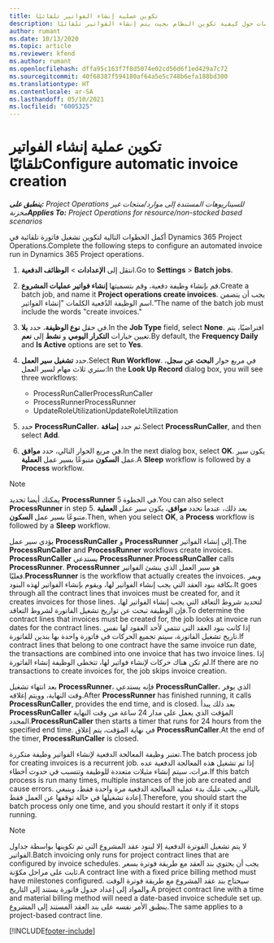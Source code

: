 ```yaml
---
title: تكوين عملية إنشاء الفواتير تلقائيًا
description: يقدم هذا الموضوع معلومات حول كيفية تكوين النظام بحيث يتم إنشاء الفواتير تلقائيًا.
author: rumant
ms.date: 10/13/2020
ms.topic: article
ms.reviewer: kfend
ms.author: rumant
ms.openlocfilehash: dffa95c163f7f8d5074e02cd56d6f1ed429a7c72
ms.sourcegitcommit: 40f68387f594180af64a5e5c748b6efa188bd300
ms.translationtype: HT
ms.contentlocale: ar-SA
ms.lasthandoff: 05/10/2021
ms.locfileid: "6005325"
---
```

# <a name="configure-automatic-invoice-creation"></a><span data-ttu-id="04c48-103">تكوين عملية إنشاء الفواتير تلقائيًا</span><span class="sxs-lookup"><span data-stu-id="04c48-103">Configure automatic invoice creation</span></span>

<span data-ttu-id="04c48-104">_**ينطبق على:** Project Operations للسيناريوهات المستندة إلى موارد/منتجات غير مخزنة‬_</span><span class="sxs-lookup"><span data-stu-id="04c48-104">_**Applies To:** Project Operations for resource/non-stocked based scenarios_</span></span>


<span data-ttu-id="04c48-105">أكمل الخطوات التالية لتكوين تشغيل فاتورة تلقائية في Dynamics 365 Project Operations.</span><span class="sxs-lookup"><span data-stu-id="04c48-105">Complete the following steps to configure an automated invoice run in Dynamics 365 Project operations.</span></span>

1. <span data-ttu-id="04c48-106">انتقل إلى **الإعدادات** > **الوظائف الدفعية**.</span><span class="sxs-lookup"><span data-stu-id="04c48-106">Go to **Settings** > **Batch jobs**.</span></span>
2. <span data-ttu-id="04c48-107">قم بإنشاء وظيفة دفعية، وقم بتسميتها **إنشاء فواتير عمليات المشروع**.</span><span class="sxs-lookup"><span data-stu-id="04c48-107">Create a batch job, and name it **Project operations create invoices**.</span></span> <span data-ttu-id="04c48-108">يجب أن يتضمن اسم الوظيفة الدُفعية الكلمات "إنشاء الفواتير."</span><span class="sxs-lookup"><span data-stu-id="04c48-108">The name of the batch job must include the words "create invoices."</span></span>
3. <span data-ttu-id="04c48-109">في حقل **نوع الوظيفة**، حدد **بلا**.</span><span class="sxs-lookup"><span data-stu-id="04c48-109">In the **Job Type** field, select **None**.</span></span> <span data-ttu-id="04c48-110">افتراضيًا، يتم تعيين  خيارات **التكرار اليومي** و **نشط** إلى **نعم**.</span><span class="sxs-lookup"><span data-stu-id="04c48-110">By default, the **Frequency Daily** and **Is Active** options are set to **Yes**.</span></span>
4. <span data-ttu-id="04c48-111">حدد **تشغيل سير العمل**.</span><span class="sxs-lookup"><span data-stu-id="04c48-111">Select **Run Workflow**.</span></span> <span data-ttu-id="04c48-112">في مربع حوار **البحث عن سجل**، ستري ثلاث مهام لسير العمل:</span><span class="sxs-lookup"><span data-stu-id="04c48-112">In the **Look Up Record** dialog box, you will see three workflows:</span></span>

    - <span data-ttu-id="04c48-113">ProcessRunCaller</span><span class="sxs-lookup"><span data-stu-id="04c48-113">ProcessRunCaller</span></span>
    - <span data-ttu-id="04c48-114">ProcessRunner</span><span class="sxs-lookup"><span data-stu-id="04c48-114">ProcessRunner</span></span>
    - <span data-ttu-id="04c48-115">UpdateRoleUtilization</span><span class="sxs-lookup"><span data-stu-id="04c48-115">UpdateRoleUtilization</span></span>

5. <span data-ttu-id="04c48-116">حدد **ProcessRunCaller**، ثم حدد **إضافة**.</span><span class="sxs-lookup"><span data-stu-id="04c48-116">Select **ProcessRunCaller**, and then select **Add**.</span></span>
6. <span data-ttu-id="04c48-117">في مربع الحوار التالي، حدد **موافق**.</span><span class="sxs-lookup"><span data-stu-id="04c48-117">In the next dialog box, select **OK**.</span></span> <span data-ttu-id="04c48-118">يكون سير عمل **السكون** متبوعًا بسير عمل **العملية**.</span><span class="sxs-lookup"><span data-stu-id="04c48-118">A **Sleep** workflow is followed by a **Process** workflow.</span></span>

  > [!NOTE]
  > <span data-ttu-id="04c48-119">يمكنك أيضا تحديد **ProcessRunner** في الخطوة 5.</span><span class="sxs-lookup"><span data-stu-id="04c48-119">You can also select **ProcessRunner** in step 5.</span></span> <span data-ttu-id="04c48-120">بعد ذلك، عندما تحدد **موافق**، يكون سير عمل **العملية** متبوعًا بسير عمل **السكون**.</span><span class="sxs-lookup"><span data-stu-id="04c48-120">Then, when you select **OK**, a **Process** workflow is followed by a **Sleep** workflow.</span></span>

<span data-ttu-id="04c48-121">يؤدي سير عمل **ProcessRunCaller** و **ProcessRunner** إلى إنشاء الفواتير.</span><span class="sxs-lookup"><span data-stu-id="04c48-121">The **ProcessRunCaller** and **ProcessRunner** workflows create invoices.</span></span> <span data-ttu-id="04c48-122">**ProcessRunCaller** يستدعي **ProcessRunner**.</span><span class="sxs-lookup"><span data-stu-id="04c48-122">**ProcessRunCaller** calls **ProcessRunner**.</span></span> <span data-ttu-id="04c48-123">**ProcessRunner** هو سير العمل الذي ينشئ الفواتير فعليًا.</span><span class="sxs-lookup"><span data-stu-id="04c48-123">**ProcessRunner** is the workflow that actually creates the invoices.</span></span> <span data-ttu-id="04c48-124">ويمر بكافة بنود العقد التي يجب إنشاء الفواتير لها، ويقوم بإنشاء الفواتير لهذه البنود.</span><span class="sxs-lookup"><span data-stu-id="04c48-124">It goes through all the contract lines that invoices must be created for, and it creates invoices for those lines.</span></span> <span data-ttu-id="04c48-125">لتحديد شروط التعاقد التي يجب إنشاء الفواتير لها، فإن الوظيفة تبحث عن تواريخ تشغيل الفاتورة لشروط التعاقد.</span><span class="sxs-lookup"><span data-stu-id="04c48-125">To determine the contract lines that invoices must be created for, the job looks at invoice run dates for the contract lines.</span></span> <span data-ttu-id="04c48-126">إذا كانت بنود العقد التي تنتمي لأحد العقود لها نفس تاريخ تشغيل الفاتورة، سيتم تجميع الحركات في فاتورة واحدة بها بندين للفاتورة.</span><span class="sxs-lookup"><span data-stu-id="04c48-126">If contract lines that belong to one contract have the same invoice run date, the transactions are combined into one invoice that has two invoice lines.</span></span> <span data-ttu-id="04c48-127">إذا لم تكن هناك حركات لإنشاء فواتير لها، تتخطى الوظيفة إنشاء الفاتورة.</span><span class="sxs-lookup"><span data-stu-id="04c48-127">If there are no transactions to create invoices for, the job skips invoice creation.</span></span>

<span data-ttu-id="04c48-128">بعد انتهاء تشغيل **ProcessRunner**، فإنه يستدعي **ProcessRunCaller**، الذي يوفر وقت النهاية، وويتم إغلاقه.</span><span class="sxs-lookup"><span data-stu-id="04c48-128">After **ProcessRunner** has finished running, it calls **ProcessRunCaller**, provides the end time, and is closed.</span></span> <span data-ttu-id="04c48-129">بعد ذلك يبدأ **ProcessRunCaller** المؤقت الذي يعمل على مدار 24 ساعة من وقت النهاية المحدد.</span><span class="sxs-lookup"><span data-stu-id="04c48-129">**ProcessRunCaller** then starts a timer that runs for 24 hours from the specified end time.</span></span> <span data-ttu-id="04c48-130">في نهاية المؤقت، يتم إغلاق **ProcessRunCaller**.</span><span class="sxs-lookup"><span data-stu-id="04c48-130">At the end of the timer, **ProcessRunCaller** is closed.</span></span>

<span data-ttu-id="04c48-131">تعتبر وظيفة المعالجة الدفعية لإنشاء الفواتير وظيفة متكررة.</span><span class="sxs-lookup"><span data-stu-id="04c48-131">The batch process job for creating invoices is a recurrent job.</span></span> <span data-ttu-id="04c48-132">إذا تم تشغيل هذه المعالجة الدفعية عده مرات، سيتم إنشاء مثيلات متعددة للوظيفة وتتسبب في حدوث أخطاء.</span><span class="sxs-lookup"><span data-stu-id="04c48-132">If this batch process is run many times, multiple instances of the job are created and cause errors.</span></span> <span data-ttu-id="04c48-133">بالتالي، يجب عليك بدء عملية المعالجة الدفعية مرة واحدة فقط، وينبغي إعادة تشغيلها في حالة توقفها عن العمل فقط.</span><span class="sxs-lookup"><span data-stu-id="04c48-133">Therefore, you should start the batch process only one time, and you should restart it only if it stops running.</span></span>

> [!NOTE]
> <span data-ttu-id="04c48-134">لا يتم تشغيل الفوترة الدفعية إلا لبنود عقد المشروع التي تم تكوينها بواسطة جداول الفواتير.</span><span class="sxs-lookup"><span data-stu-id="04c48-134">Batch invoicing only runs for project contract lines that are configured by invoice schedules.</span></span> <span data-ttu-id="04c48-135">يجب أن يحتوي بند العقد مع طريقة فوترة بسعر ثابت على مراحل مكوّنة.</span><span class="sxs-lookup"><span data-stu-id="04c48-135">A contract line with a fixed price billing method must have milestones configured.</span></span> <span data-ttu-id="04c48-136">سيحتاج بند عقد المشروع مع طريقة فوترة الوقت والمواد إلى إعداد جدول فاتورة يستند إلى التاريخ.</span><span class="sxs-lookup"><span data-stu-id="04c48-136">A project contract line with a time and material billing method will need a date-based invoice schedule set up.</span></span> <span data-ttu-id="04c48-137">ينطبق الأمر نفسه على بند العقد المستند إلى المشروع.</span><span class="sxs-lookup"><span data-stu-id="04c48-137">The same applies to a project-based contract line.</span></span>     


[!INCLUDE[footer-include](../includes/footer-banner.md)]
